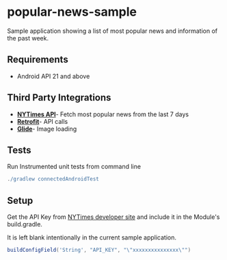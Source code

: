 # popular-news-sample
Sample application showing a list of most popular news and information of the past week.

## Requirements

- Android API 21 and above

## Third Party Integrations

-  **[NYTimes API](https://developer.nytimes.com/)**- Fetch most popular news from the last 7 days
-  **[Retrofit](https://github.com/square/retrofit)**- API calls
-  **[Glide](https://github.com/bumptech/glide)**- Image loading

## Tests

Run Instrumented unit tests from command line
```gradle
./gradlew connectedAndroidTest
```

## Setup
Get the API Key from [NYTimes developer site](https://developer.nytimes.com/signup)
and include it in the Module's build.gradle.

It is left blank intentionally in the current sample application.
```gradle
buildConfigField('String', "API_KEY", "\"xxxxxxxxxxxxxxx\"")
```